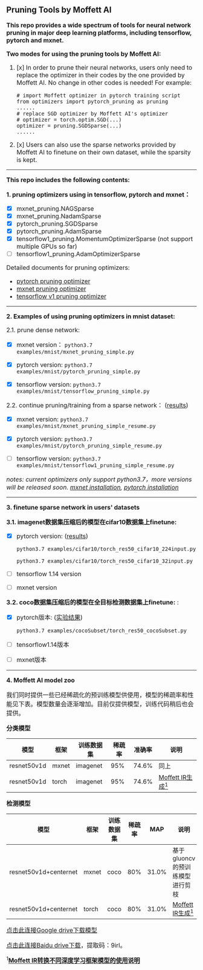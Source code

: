 ## Pruning Tools by Moffett AI
**<font size='3'>This repo provides a wide spectrum of tools for neural network pruning in major deep learning platforms, including tensorflow, pytorch and mxnet.**


**<font size='3'>Two modes for using the pruning tools by Moffett AI:<font>**
1. [x] In order to prune their neural networks, users only need to replace the optimizer in their codes by the one provided by Moffett AI. No change in other codes is needed! For example: 
    ```key
    # import Moffett optimizer in pytorch training script 
    from optimizers import pytorch_pruning as pruning
    ......
    # replace SGD optimizer by Moffett AI's optimizer  
    # optimizer = torch.optim.SGD(...)
    optimizer = pruning.SGDSparse(...)
    ......
    ```

2. [x] Users can also use the sparse networks provided by Moffett AI to finetune on their own dataset, while the sparsity is kept. 
---

**<font size='3'>This repo includes the following contents:</font>**

**<font size='3'>1. pruning optimizers using in tensorflow, pytorch and mxnet：</font>**
 * [x] mxnet_pruning.NAGSparse
 * [x] mxnet_pruning.NadamSparse
 * [x] pytorch_pruning.SGDSparse
 * [x] pytorch_pruning.AdamSparse
 * [x] tensorflow1_pruning.MomentumOptimizerSparse (not support multiple GPUs so far)
 * [ ] tensorflow1_pruning.AdamOptimizerSparse

Detailed documents for pruning optimizers:
* [pytorch pruning optimizer](./docs/pytorch_parameters.md)
* [mxnet pruning optimizer](./docs/mxnet_parameters.md)
* [tensorflow v1 pruning optimizer](./docs/tensorflow1_parameters.md)

---

**<font size='3'>2. Examples of using pruning optimizers in mnist dataset:</font>**

<font size='3'>2.1. prune dense network:</font>

 * [x] mxnet version：
    `python3.7 examples/mnist/mxnet_pruning_simple.py`

 * [x] pytorch version:
    `python3.7 examples/mnist/pytorch_pruning_simple.py`

  * [x] tensorflow version:
    `python3.7 examples/mnist/tensorflow_pruning_simple.py`

   <font size='3'>2.2. continue pruning/training from a sparse network：</font> ([results](./docs/results.md#pruning-and-finetune-results))

   * [x] mxnet version:
    `python3.7 examples/mnist/mxnet_pruning_simple_resume.py`

   * [x] pytorch version:
    `python3.7 examples/mnist/pytorch_pruning_simple_resume.py`

   * [ ] tensorflow version:
    `python3.7 examples/mnist/tensorflow1_pruning_simple_resume.py`

*notes: current optimizers only support python3.7，more versions will be released soon. [mxnet installation](https://mxnet.apache.org/get_started/?platform=macos&language=python&), [pytorch installation](https://pytorch.org/)*

---
**<font size='3'>3. finetune sparse network in users' datasets </font>**

**<font size='3'>3.1.  imagenet数据集压缩后的模型在cifar10数据集上finetune:</font>**
* [x] pytorch version: ([results](./docs/results.md#task-2-finetune-sparse-network-on-classification-dataset))

    `python3.7 examples/cifar10/torch_res50_cifar10_224input.py`

    `python3.7 examples/cifar10/torch_res50_cifar10_32input.py`
* [ ] tensorflow 1.14 version
* [ ] mxnet version

**<font size='3'>3.2.  coco数据集压缩后的模型在全目标检测数据集上finetune:</font>** : 
* [x] pytorch版本: ([实验结果](./docs/results.md#task-3-finetune-sparse-network-on-detection-dataset))

    `python3.7 examples/cocoSubset/torch_res50_cocoSubset.py`

* [ ] tensorflow1.14版本
* [ ] mxnet版本

---
**<font size='3'>4. Moffett AI model zoo </font>**

我们同时提供一些已经稀疏化的预训练模型供使用，模型的稀疏率和性能见下表。模型数量会逐渐增加。目前仅提供模型，训练代码稍后也会提供。

**<font size='3'>分类模型 </font>**

|模型|框架|训练数据集|稀疏率|准确率|说明|
|-|-|-|-|-|-|
|resnet50v1d|mxnet|imagenet|95%|74.6%|同上|
|resnet50v1d|torch|imagenet|95%|74.6%|[Moffett IR生成<sup>1</sup>](./examples/cifar10/resnet50v1d_graph.png)|

**<font size='3'>检测模型 </font>**

|模型|框架|训练数据集|稀疏率|MAP|说明|
|-|-|-|-|-|-|
|resnet50v1d+centernet|mxnet|coco|80%|31.0%|基于gluoncv的预训练模型进行剪枝||
|resnet50v1d+centernet|torch|coco|80%|31.0%|[Moffett IR生成<sup>1</sup>](./examples/cocoSubset/resnet50v1d_centernet.png)|

[点击此连接Google drive下载模型](https://drive.google.com/open?id=1xZ-lDh1CGnaFMpsQft37kyfocPf16KuR)

[点击此连接Baidu drive下载](https://pan.baidu.com/s/1fL0WYtDJohzujl9AeZbY3w)，提取码：9irl。

<sup>1</sup>**<font size='3'>[Moffett IR转换不同深度学习框架模型的使用说明](./docs/reconstruct_network.md) </font>**
